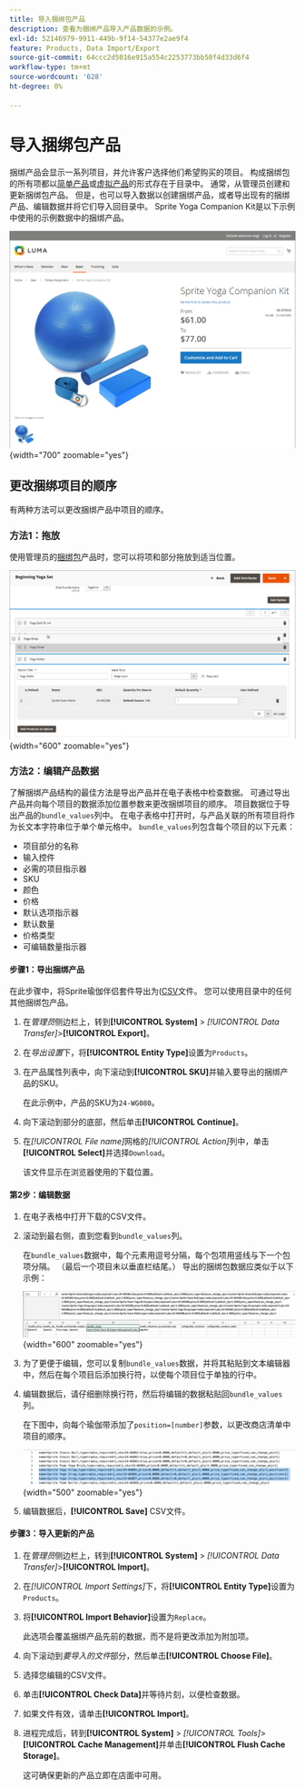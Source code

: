 ```yaml
---
title: 导入捆绑包产品
description: 查看为捆绑产品导入产品数据的示例。
exl-id: 52146979-9911-449b-9f14-54377e2ae9f4
feature: Products, Data Import/Export
source-git-commit: 64ccc2d5016e915a554c2253773bb50f4d33d6f4
workflow-type: tm+mt
source-wordcount: '628'
ht-degree: 0%

---
```


# 导入捆绑包产品

捆绑产品会显示一系列项目，并允许客户选择他们希望购买的项目。 构成捆绑包的所有项都以[简单产品](../catalog/product-create-simple.md)或[虚拟产品](../catalog/product-create-virtual.md)的形式存在于目录中。 通常，从管理员创建和更新捆绑包产品。 但是，也可以导入数据以创建捆绑产品，或者导出现有的捆绑产品、编辑数据并将它们导入回目录中。 Sprite Yoga Companion Kit是以下示例中使用的示例数据中的捆绑产品。

![捆绑产品](../catalog/assets/product-bundle.png){width="700" zoomable="yes"}

## 更改捆绑项目的顺序

有两种方法可以更改捆绑产品中项目的顺序。

### 方法1：拖放

使用管理员的[捆绑包](../catalog/product-create-bundle.md)产品时，您可以将项和部分拖放到适当位置。

![包项目](../catalog/assets/product-bundle-items-move.png){width="600" zoomable="yes"}

### 方法2：编辑产品数据

了解捆绑产品结构的最佳方法是导出产品并在电子表格中检查数据。 可通过导出产品并向每个项目的数据添加位置参数来更改捆绑项目的顺序。 项目数据位于导出产品的`bundle_values`列中。 在电子表格中打开时，与产品关联的所有项目将作为长文本字符串位于单个单元格中。 `bundle_values`列包含每个项目的以下元素：

- 项目部分的名称
- 输入控件
- 必需的项目指示器
- SKU
- 颜色
- 价格
- 默认选项指示器
- 默认数量
- 价格类型
- 可编辑数量指示器

#### 步骤1：导出捆绑产品

在此步骤中，将Sprite瑜伽伴侣套件导出为([CSV](data-csv.md)文件。 您可以使用目录中的任何其他捆绑包产品。

1. 在&#x200B;_管理员_&#x200B;侧边栏上，转到&#x200B;**[!UICONTROL System]** > _[!UICONTROL Data Transfer]_>**[!UICONTROL Export]**。

1. 在&#x200B;_导出设置_&#x200B;下，将&#x200B;**[!UICONTROL Entity Type]**&#x200B;设置为`Products`。

1. 在产品属性列表中，向下滚动到&#x200B;**[!UICONTROL SKU]**&#x200B;并输入要导出的捆绑产品的SKU。

   在此示例中，产品的SKU为`24-WG080`。

1. 向下滚动到部分的底部，然后单击&#x200B;**[!UICONTROL Continue]**。

1. 在&#x200B;_[!UICONTROL File name]_&#x200B;网格的&#x200B;_[!UICONTROL Action]_&#x200B;列中，单击&#x200B;**[!UICONTROL Select]**&#x200B;并选择`Download`。

   该文件显示在浏览器使用的下载位置。

#### 第2步：编辑数据

1. 在电子表格中打开下载的CSV文件。

1. 滚动到最右侧，直到您看到`bundle_values`列。

   在`bundle_values`数据中，每个元素用逗号分隔，每个包项用竖线与下一个包项分隔。 （最后一个项目未以垂直栏结尾。） 导出的捆绑包数据应类似于以下示例：

   ![包值](./assets/product-bundle-values-export-data.png){width="600" zoomable="yes"}

1. 为了更便于编辑，您可以复制`bundle_values`数据，并将其粘贴到文本编辑器中，然后在每个项目后添加换行符，以使每个项目位于单独的行中。

1. 编辑数据后，请仔细删除换行符，然后将编辑的数据粘贴回`bundle_values`列。

   在下图中，向每个瑜伽带添加了`position=[number]`参数，以更改商店清单中项目的顺序。

   ![位置参数](./assets/product-bundle-values-position-parameter.png){width="500" zoomable="yes"}

1. 编辑数据后，**[!UICONTROL Save]** CSV文件。

#### 步骤3：导入更新的产品

1. 在&#x200B;_管理员_&#x200B;侧边栏上，转到&#x200B;**[!UICONTROL System]** > _[!UICONTROL Data Transfer]_>**[!UICONTROL Import]**。

1. 在&#x200B;_[!UICONTROL Import Settings]_&#x200B;下，将&#x200B;**[!UICONTROL Entity Type]**&#x200B;设置为`Products`。

1. 将&#x200B;**[!UICONTROL Import Behavior]**&#x200B;设置为`Replace`。

   此选项会覆盖捆绑产品先前的数据，而不是将更改添加为附加项。

1. 向下滚动到&#x200B;_要导入的文件_&#x200B;部分，然后单击&#x200B;**[!UICONTROL Choose File]**。

1. 选择您编辑的CSV文件。

1. 单击&#x200B;**[!UICONTROL Check Data]**&#x200B;并等待片刻，以便检查数据。

1. 如果文件有效，请单击&#x200B;**[!UICONTROL Import]**。

1. 进程完成后，转到&#x200B;**[!UICONTROL System]** > _[!UICONTROL Tools]_>**[!UICONTROL Cache Management]**&#x200B;并单击&#x200B;**[!UICONTROL Flush Cache Storage]**。

   这可确保更新的产品立即在店面中可用。
